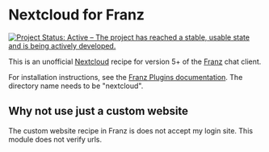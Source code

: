 # Nextcloud for Franz

[![Project Status: Active – The project has reached a stable, usable state and is being actively developed.](http://www.repostatus.org/badges/latest/active.svg)](http://www.repostatus.org/#active)

This is an unofficial [Nextcloud](https://nextcloud.com/) recipe for version 5+ of the [Franz](https://meetfranz.com/) chat client.

For installation instructions, see the [Franz Plugins documentation](https://github.com/meetfranz/plugins/blob/master/docs/integration.md#installation). The directory name needs to be "nextcloud".

## Why not use just a custom website

The custom website recipe in Franz is does not accept my login site.
This module does not verify urls.
